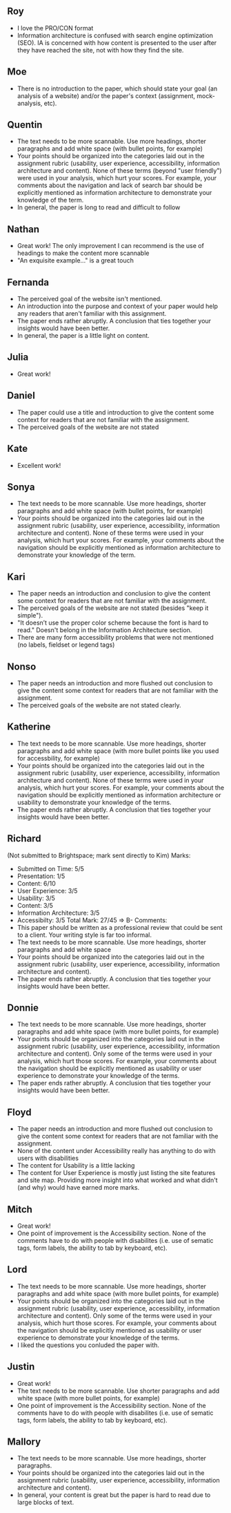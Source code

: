 ## Roy
- I love the PRO/CON format
- Information architecture is confused with search engine optimization (SEO). IA is concerned with how content is presented to the user after they have reached the site, not with how they find the site.

## Moe
- There is no introduction to the paper, which should state your goal (an analysis of a website) and/or the paper's context (assignment, mock-analysis, etc).

## Quentin
- The text needs to be more scannable. Use more headings, shorter paragraphs and add white space (with bullet points, for example)
- Your points should be organized into the categories laid out in the assignment rubric (usability, user experience, accessibility, information architecture and content). None of these terms (beyond "user friendly") were used in your analysis, which hurt your scores. For example, your comments about the navigation and lack of search bar should be explicitly mentioned as information architecture to demonstrate your knowledge of the term.
- In general, the paper is long to read and difficult to follow

## Nathan
- Great work! The only improvement I can recommend is the use of headings to make the content more scannable
- "An exquisite example..." is a great touch

## Fernanda
- The perceived goal of the website isn't mentioned.
- An introduction into the purpose and context of your paper would help any readers that aren't familiar with this assignment.
- The paper ends rather abruptly. A conclusion that ties together your insights would have been better.
- In general, the paper is a little light on content.

## Julia
- Great work!

## Daniel
- The paper could use a title and introduction to give the content some context for readers that are not familiar with the assignment.
- The perceived goals of the website are not stated

## Kate
- Excellent work!

## Sonya
- The text needs to be more scannable. Use more headings, shorter paragraphs and add white space (with bullet points, for example)
- Your points should be organized into the categories laid out in the assignment rubric (usability, user experience, accessibility, information architecture and content). None of these terms were used in your analysis, which hurt your scores. For example, your comments about the navigation should be explicitly mentioned as information architecture to demonstrate your knowledge of the term.

## Kari
- The paper needs an introduction and conclusion to give the content some context for readers that are not familiar with the assignment.
- The perceived goals of the website are not stated (besides "keep it simple").
- "It doesn’t use the proper color scheme because the font is hard to read." Doesn't belong in the Information Architecture section.
- There are many form accessibility problems that were not mentioned (no labels, fieldset or legend tags)

## Nonso
- The paper needs an introduction and more flushed out conclusion to give the content some context for readers that are not familiar with the assignment.
- The perceived goals of the website are not stated clearly.

## Katherine
- The text needs to be more scannable. Use more headings, shorter paragraphs and add white space (with more bullet points like you used for accessbility, for example)
- Your points should be organized into the categories laid out in the assignment rubric (usability, user experience, accessibility, information architecture and content). None of these terms were used in your analysis, which hurt your scores. For example, your comments about the navigation should be explicitly mentioned as information architecture or usability to demonstrate your knowledge of the terms.
- The paper ends rather abruptly. A conclusion that ties together your insights would have been better.

## Richard
(Not submitted to Brightspace; mark sent directly to Kim)
Marks:
  - Submitted on Time: 5/5
  - Presentation: 1/5
  - Content: 6/10
  - User Experience: 3/5
  - Usability: 3/5
  - Content: 3/5
  - Information Architecture: 3/5
  - Accessibilty: 3/5
Total Mark: 27/45 => B- 
Comments:
- This paper should be written as a professional review that could be sent to a client. Your writing style is far too informal.
- The text needs to be more scannable. Use more headings, shorter paragraphs and add white space
- Your points should be organized into the categories laid out in the assignment rubric (usability, user experience, accessibility, information architecture and content).
- The paper ends rather abruptly. A conclusion that ties together your insights would have been better.

## Donnie
- The text needs to be more scannable. Use more headings, shorter paragraphs and add white space (with more bullet points, for example)
- Your points should be organized into the categories laid out in the assignment rubric (usability, user experience, accessibility, information architecture and content). Only some of the terms were used in your analysis, which hurt those scores. For example, your comments about the navigation should be explicitly mentioned as usability or user experience to demonstrate your knowledge of the terms.
- The paper ends rather abruptly. A conclusion that ties together your insights would have been better.

## Floyd
- The paper needs an introduction and more flushed out conclusion to give the content some context for readers that are not familiar with the assignment.
- None of the content under Accessibility really has anything to do with users with disabilities
- The content for Usability is a little lacking
- The content for User Experience is mostly just listing the site features and site map. Providing more insight into what worked and what didn't (and why) would have earned more marks.

## Mitch
- Great work!
- One point of improvement is the Accessibility section. None of the comments have to do with people with disabilites (i.e. use of sematic tags, form labels, the ability to tab by keyboard, etc). 

## Lord
- The text needs to be more scannable. Use more headings, shorter paragraphs and add white space (with more bullet points, for example)
- Your points should be organized into the categories laid out in the assignment rubric (usability, user experience, accessibility, information architecture and content). Only some of the terms were used in your analysis, which hurt those scores. For example, your comments about the navigation should be explicitly mentioned as usability or user experience to demonstrate your knowledge of the terms.
- I liked the questions you conluded the paper with.

## Justin
- Great work!
- The text needs to be more scannable. Use shorter paragraphs and add white space (with more bullet points, for example)
- One point of improvement is the Accessibility section. None of the comments have to do with people with disabilites (i.e. use of sematic tags, form labels, the ability to tab by keyboard, etc). 

## Mallory
- The text needs to be more scannable. Use more headings, shorter paragraphs.
- Your points should be organized into the categories laid out in the assignment rubric (usability, user experience, accessibility, information architecture and content).
- In general, your content is great but the paper is hard to read due to large blocks of text.